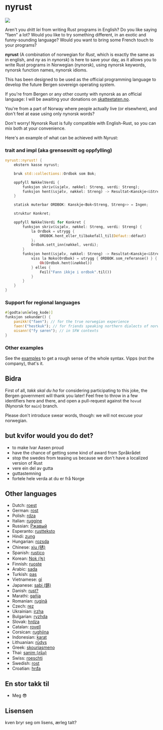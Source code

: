 # nyrust

![](logo.jpeg)

Aren't you _dritt lei_ from writing Rust programs in English? Do you like saying
"faen" a lot? Would you like to try something different, in an exotic and
funny-sounding language? Would you want to bring some French touch to your
programs?

**nyrust** (A combination of norwegian for _Rust_, which is exactly the same as in english, and _ny_ as in _nynorsk_) is here to save your day, as it allows you to
write Rust programs in Norwegian (nynorsk), using nynorsk keywords, nynorsk function names,
nynorsk idioms.

This has been designed to be used as the official programming language to
develop the future Bergen sovereign operating system. 

If you're from Bergen or any other county with nynorsk as an official 
language: I will be awaiting your donations on
[skatteetaten.no](https://skatteetaten.no/).

You're from a part of Norway where people actually live (or elsewhere), and don't feel at ease using only nynorsk words? 

Don't worry!
Nynorsk Rust is fully compatible with English-Rust, so you can mix both at your
convenience.

Here's an example of what can be achieved with Nyrust:

### trait and impl (aka grensesnitt og oppfylling)

```rust
nyrust::nyrust! {
    ekstern kasse nyrust;

    bruk std::collections::Ordbok som Bok;

    oppfyll NøkkelVerdi {
        funksjon skriv(&sjølv, nøkkel: Streng, verdi: Streng);
        funksjon hent(&sjølv, nøkkel: Streng) -> Resultat<Kanskje<&Streng>, Streng>;
    }

    statisk muterbar ORDBOK: Kanskje<Bok<Streng, Streng>> = Ingen;

    struktur Konkret;

    oppfyll NøkkelVerdi for Konkret {
        funksjon skriv(&sjølv, nøkkel: Streng, verdi: Streng) {
            la Ordbok = utrygg {
                ORDBOK.hent_eller_tilbakefall_til(Défaut::défaut)
            };
            Ordbok.sett_inn(nøkkel, verdi);
        }
        funksjon hent(&sjølv, nøkkel: Streng) -> Resultat<Kanskje<&Streng>, Streng> {
            viss la Noko(Ordbok) = utrygg { ORDBOK.som_referanse() } {
                Ok(Ordbok.hent(&nøkkel))
            } elles {
                Feil("Fann ikkje i ordbok".til())
            }
        }
    }
}
```

### Support for regional languages

```rust
#[godta(unåeleg_kode)]
funksjon sekundær() {
    panikk!("faen"); // for the true norwegian experience
    faen!("hestkuk"); // for friends speaking northern dialects of norwegian
    oisann!("fy søren"); // in SFW contexts
}
```

### Other examples

See the [examples](./examples/src/main.rs) to get a rough sense of the whole
syntax. Vipps (not the company), that's it.

## Bidra

First of all, _takk skal du ha_ for considering participating to this joke, the
Bergen government will thank you later! Feel free to throw in a few identifiers
here and there, and open a pull-request against the `hovud` (Nynorsk for
`main`) branch.

Please don't introduce swear words, though: we will not excuse your norwegian.

## but kvifor would you do det?

- to make Ivar Aasen proud
- have the chance of getting some kind of award from Språkrådet
- stop the swedes from teasing us because we don't have a localized version of Rust
- vere ein del av gutta
- guttastemning
- fortele hele verda at du er frå Norge

## Other languages

- Dutch: [roest](https://github.com/jeroenhd/roest)
- German: [rost](https://github.com/michidk/rost)
- Polish: [rdza](https://github.com/phaux/rdza)
- Italian: [ruggine](https://github.com/DamianX/ruggine)
- Russian: [Ржавый](https://github.com/Sanceilaks/rzhavchina)
- Esperanto: [rustteksto](https://github.com/dscottboggs/rustteksto)
- Hindi: [zung](https://github.com/rishit-khandelwal/zung)
- Hungarian: [rozsda](https://github.com/jozsefsallai/rozsda)
- Chinese: [xiu (锈)](https://github.com/lucifer1004/xiu)
- Spanish: [rustico](https://github.com/UltiRequiem/rustico)
- Korean: [Nok (녹)](https://github.com/Alfex4936/nok)
- Finnish: [ruoste](https://github.com/vkoskiv/ruoste)
- Arabic: [sada](https://github.com/LAYGATOR/sada)
- Turkish: [pas](https://github.com/ekimb/pas)
- Vietnamese: [gỉ](https://github.com/Huy-Ngo/gir)
- Japanese: [sabi (錆)](https://github.com/yuk1ty/sabi)
- Danish: [rust?](https://github.com/LunaTheFoxgirl/rust-dk)
- Marathi: [gan̄ja](https://github.com/pranavgade20/ganja)
- Romanian: [rugină](https://github.com/aionescu/rugina)
- Czech: [rez](https://github.com/radekvit/rez)
- Ukrainian: [irzha](https://github.com/brokeyourbike/irzha)
- Bulgarian: [ryzhda](https://github.com/gavadinov/ryzhda)
- Slovak: [hrdza](https://github.com/TheMessik/hrdza)
- Catalan: [rovell](https://github.com/gborobio73/rovell)
- Corsican: [rughjina](https://github.com/aldebaranzbradaradjan/rughjina)
- Indonesian: [karat](https://github.com/annurdien/karat)
- Lithuanian: [rūdys](https://github.com/TruncatedDinosour/rudys)
- Greek: [skouriasmeno](https://github.com/devlocalhost/skouriasmeno)
- Thai: [sanim (สนิม)](https://github.com/korewaChino/sanim)
- Swiss: [roeschti](https://github.com/Georg-code/roeschti)
- Swedish: [rost](https://github.com/vojd/rost/)
- Croatian: [hrđa](https://github.com/njelich/hrdja)

## En stor takk til

- Meg 😎

## Lisensen

kven bryr seg om lisens, ærleg talt?

